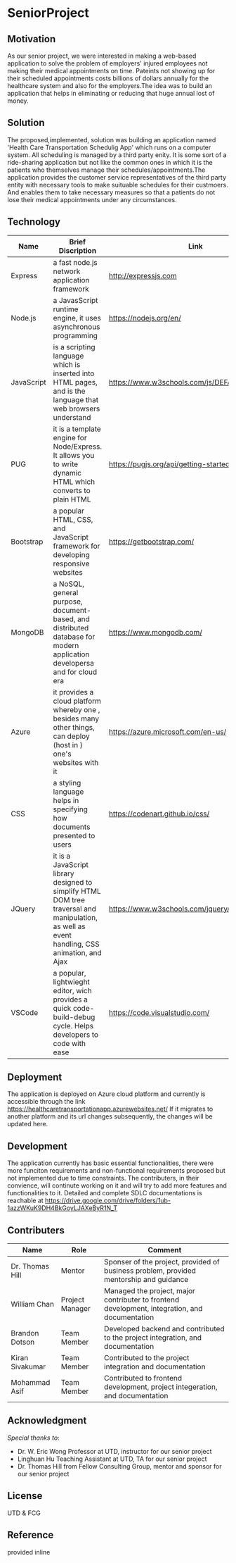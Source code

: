 # SeniorProject


 ## Motivation
 As our senior project, we were interested in making a web-based application to solve the problem of employers' injured employees not making their medical appointments on time. Pateints not showing up for their scheduled appointments costs billions of dollars annually for the healthcare system and also for the employers.The idea was to build an application that helps in eliminating or reducing that huge annual lost of money.
 ## Solution
 The proposed,implemented, solution was building an application named 'Health Care Transportation Schedulig App' which runs on a computer system. All scheduling is managed by a third party enity. It is some sort of a ride-sharing application but not like the common ones in which it is the patients who themselves manage their schedules/appointments.The application provides the customer service representatives of the third party entity with necessary tools to make suituable schedules for their custmoers. And enables them to take necessary measures so that a patients do not lose their medical appointments under any circumstances.
 ## Technology
 | Name | Brief Discription | Link |
 |-------|-------------------|------|
 | Express | a fast node.js network application framework | http://expressjs.com |
 | Node.js | a JavasScript runtime engine, it uses asynchronous programming | https://nodejs.org/en/ |
 | JavaScript | is a scripting language which is inserted into HTML pages, and is the language that web browsers understand | https://www.w3schools.com/js/DEFAULT.asp |
 | PUG | it is a template engine for Node/Express. It allows you to write dynamic HTML which converts to plain HTML | https://pugjs.org/api/getting-started.html |
 | Bootstrap | a popular HTML, CSS, and JavaScript framework for developing responsive websites | https://getbootstrap.com/ |
 | MongoDB | a NoSQL, general purpose, document-based, and distributed database for modern application developersa and for cloud era | https://www.mongodb.com/ | 
 | Azure | it provides a cloud platform whereby one , besides many other things, can deploy (host in ) one's websites with it | https://azure.microsoft.com/en-us/ |
 | CSS | a styling language helps in specifying how documents presented to users | https://codenart.github.io/css/ |
 | JQuery | it is a JavaScript library designed to simplify HTML DOM tree traversal and manipulation, as well as event handling, CSS animation, and Ajax | https://www.w3schools.com/jquery/jquery_intro.asp |
 | VSCode | a popular, lightwieght editor, wich provides a quick code-build-debug cycle. Helps developers to code with ease | https://code.visualstudio.com/ |
 
 ## Deployment
 The application is deployed on Azure cloud platform and currently is accessible through the link https://healthcaretransportationapp.azurewebsites.net/ If it migrates to another platform and its url changes subsequently, the changes will be updated here.
 
 ## Development
 The application currently has basic essential functionalities, there were more funciton requirements and non-functional requirements proposed but not implemented due to time constraints. The contributers, in their convience, will continute working on it and will try to add more features and functionalities to it. Detailed and complete SDLC documentations is reachable at https://drive.google.com/drive/folders/1ub-1azzWKuK9DH4BkGoyLJAXeByR1N_T 
 
 ## Contributers 
 |Name | Role | Comment |
 |------|------|---------|
 | Dr. Thomas Hill | Mentor | Sponser of the project, provided of business problem, provided mentorship and guidance |
 | William Chan | Project Manager | Managed the project, major contributer to frontend development, integration, and documentation |
 |Brandon Dotson | Team Member | Developed backend and contributed to the project integration, and documentation |
 | Kiran Sivakumar | Team Member | Contributed to the project integration and documentation |
 | Mohammad Asif | Team Member | Contributed to frontend development, project integeration, and documentation |
 
 ## Acknowledgment
 _Special thanks to_: 
 - Dr. W. Eric Wong Professor at UTD, instructor for our senior project
 - Linghuan Hu Teaching Assistant at UTD, TA for our senior project
 - Dr. Thomas Hill from Fellow Consulting Group, mentor and sponsor for our senior project
 
 ## License
 UTD & FCG
 
 ## Reference
 provided inline
 
 
 
 
 
 
 
 
 
 


